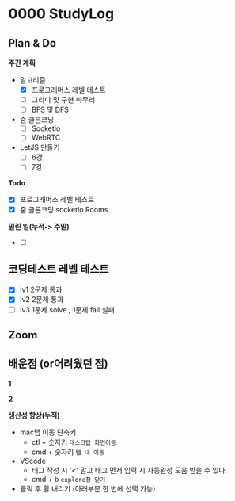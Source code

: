 # 0000 StudyLog

## Plan & Do

**주간 계획**

- 알고리즘
  - [x] 프로그래머스 레벨 테스트
  - [ ] 그리디 및 구현 마무리
  - [ ] BFS 및 DFS
- 줌 클론코딩
  - [ ] SocketIo
  - [ ] WebRTC
- LetJS 만들기
  - [ ] 6강
  - [ ] 7강

**Todo**

- [x] 프로그래머스 레벨 테스트
- [x] 줌 클론코딩 socketIo Rooms

**밀린 일(누적-> 주말)**

- [ ]

## 코딩테스트 레벨 테스트

- [x] lv1 2문제 통과
- [x] lv2 2문제 통과
- [ ] lv3 1문제 solve , 1문제 fail 실패

## Zoom

## 배운점 (or어려웠던 점)

**1**

**2**

**생산성 향상(누적)**

- mac탭 이동 단축키
  - ctl + 숫자키 `데스크탑 화면이동`
  - cmd + 숫자키 `탭 내 이동`
- VScode
  - 태그 작성 시 '<' 말고 태그 먼저 입력 시 자동완성 도움 받을 수 있다.
  - cmd + b `explore창 닫기`
- 클릭 후 휠 내리기 (아래부분 한 번에 선택 가능)

